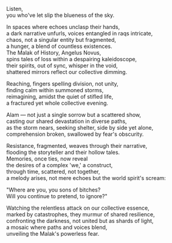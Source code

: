 Listen,  
you who've let slip the blueness of the sky.

In spaces where echoes unclasp their hands,  
a dark narrative unfurls, voices entangled in raqs intricate,  
chaos, not a singular entity but fragmented,  
a hunger, a blend of countless existences.  
The Malak of History, Angelus Novus,  
spins tales of loss within a despairing kaleidoscope,  
their spirits, out of sync, whisper in the void,  
shattered mirrors reflect our collective dimming.

Reaching, fingers spelling division, not unity,  
finding calm within summoned storms,  
reimagining, amidst the quiet of stifled life,  
a fractured yet whole collective evening.

Alam — not just a single sorrow but a scattered show,  
casting our shared devastation in diverse paths,  
as the storm nears, seeking shelter, side by side yet alone,  
comprehension broken, swallowed by fear's obscurity.

Resistance, fragmented, weaves through their narrative,  
flooding the storyteller and their hollow tales.  
Memories, once ties, now reveal  
the desires of a complex 'we,' a construct,  
through time, scattered, not together,  
a melody arises, not mere echoes but the world spirit's scream:

"Where are you, you sons of bitches?  
Will you continue to pretend, to ignore?"

Watching the relentless attack on our collective essence,  
marked by catastrophes, they murmur of shared resilience,  
confronting the darkness, not united but as shards of light,  
a mosaic where paths and voices blend,  
unveiling the Malak's powerless fear.